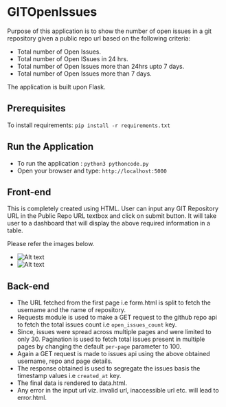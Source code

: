 # GITOpenIssues
Purpose of this application is to show the number of open issues in a git repository given a public repo url based on the following criteria:
- Total number of Open Issues.
- Total number of Open ISsues in 24 hrs.
- Total number of Open Issues more than 24hrs upto 7 days.
- Total number of Open Issues more than 7 days.

The application is built upon Flask.

## Prerequisites
To install requirements: `pip install -r requirements.txt`

## Run the Application
- To run the application : `python3 pythoncode.py`
- Open your browser and type: `http://localhost:5000`

## Front-end
This is completely created using HTML. User can input any GIT Repository URL in the Public Repo URL textbox and click on submit button. It will take user to a dashboard that will display the above required information in a table.

Please refer the images below.
- ![Alt text](https://drive.google.com/file/d/1j9NL2UGZ7YblXlNWP7ZztXR3AQ7VqzAv/view?usp=sharing)
- ![Alt text](https://drive.google.com/file/d/1j9NL2UGZ7YblXlNWP7ZztXR3AQ7VqzAv/view?usp=sharing)

## Back-end
- The URL fetched from the first page i.e form.html is split to fetch the username and the name of repository.
- Requests module is used to make a GET request to the github repo api to fetch the total issues count i.e `open_issues_count` key.
- Since, issues were spread across multiple pages and were limited to only 30. Pagination is used to fetch total issues present in multiple pages by changing the default `per-page` parameter to 100.
- Again a GET request is made to issues api using the above obtained username, repo and page details.
- The response obtained is used to segregate the issues basis the timestamp values i.e `created_at` key.
- The final data is rendered to data.html. 
- Any error in the input url viz. invalid url, inaccessible url etc. will lead to error.html.
